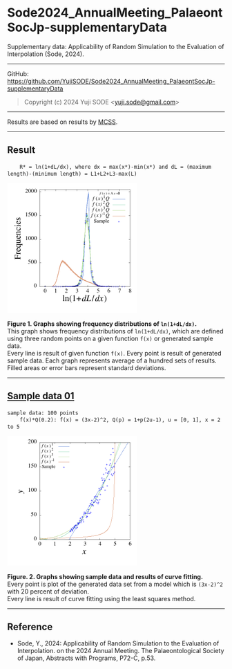 # Sode2024_AnnualMeeting_PalaeontSocJp-supplementaryData
Supplementary data: Applicability of Random Simulation to the Evaluation of Interpolation  (Sode, 2024).
___
GitHub: https://github.com/YujiSODE/Sode2024_AnnualMeeting_PalaeontSocJp-supplementaryData  
>Copyright (c) 2024 Yuji SODE \<yuji.sode@gmail.com\>  
______
Results are based on results by [MCSS](https://github.com/YujiSODE/monteCarloSimulationSummarizer).
______
## Result
```
	R* = ln(1+dL/dx), where dx = max(x*)-min(x*) and dL = (maximum length)-(minimum length) = L1+L2+L3-max(L)
```
<img width=300 src='https://github.com/YujiSODE/Sode2024_AnnualMeeting_PalaeontSocJp-supplementaryData/blob/main/ln_dLdx_sampling_20231028N0_IMG.png'>  

**Figure 1. Graphs showing frequency distributions of `ln(1+dL/dx)`.**  
This graph shows frequency distributions of `ln(1+dL/dx)`, which are defined using three random points on a given function `f(x)` or generated sample data.  
Every line is result of given function `f(x)`. Every point is result of generated sample data. Each graph represents average of a hundred sets of results.  
Filled areas or error bars represent standard deviations.
___
## [Sample data 01](https://github.com/YujiSODE/Sode2024_AnnualMeeting_PalaeontSocJp-supplementaryData/tree/main/sampling_20231028N0)
```
sample data: 100 points
	f(x)*Q(0.2): f(x) = (3x-2)^2, Q(p) = 1+p(2u-1), u = [0, 1], x = 2 to 5
```
<img width=300 src='https://github.com/YujiSODE/Sode2024_AnnualMeeting_PalaeontSocJp-supplementaryData/blob/main/sampling_20231028N0/sampling_20231028N0_fittings_IMG.png'>  

**Figure. 2. Graphs showing sample data and results of curve fitting.**  
Every point is plot of the generated data set from a model which is `(3x-2)^2` with 20 percent of deviation.  
Every line is result of curve fitting using the least squares method.
___

## Reference
- Sode, Y., 2024: Applicability of Random Simulation to the Evaluation of Interpolation. on the 2024 Annual Meeting. The Palaeontological Society of Japan, Abstracts with Programs, P72-C, p.53. 

